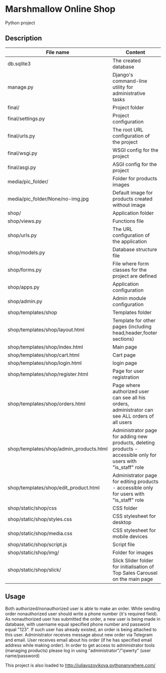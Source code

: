 # Marshmallow Online Shop

Python project

## Description

File name  		 	   				| Content
----------------------------------------------------------------|----------------------
db.sqlite3							| The created database 
manage.py							| Django's command-line utility for administrative tasks
final/								| Project folder
final/settings.py						| Project configuration
final/urls.py							| The root URL configuration of the project
final/wsgi.py							| WSGI config for the project
final/asgi.py							| ASGI config for the project
media/pic_folder/						| Folder for products images
media/pic_folder/None/no-img.jpg 				| Default image for products created without image
shop/								| Application folder
shop/views.py							| Functions file
shop/urls.py							| The URL configuration of the application
shop/models.py							| Database structure file
shop/forms.py							| File where form classes for the project are defined
shop/apps.py							| Application configuration
shop/admin.py							| Admin module configuration
shop/templates/shop						| Templates  folder
shop/templates/shop/layout.html 				| Template for other pages (including head,header,footer sections)
shop/templates/shop/index.html      				| Main page 
shop/templates/shop/cart.html       				| Cart page
shop/templates/shop/login.html  				| login page
shop/templates/shop/register.html   				| Page for user registration
shop/templates/shop/orders.html					| Page where authorized user can see all his orders, administrator can see ALL orders of all users
shop/templates/shop/admin_products.html				| Administrator page for adding new products, deleting products - accessible only for users with "is_staff" role
shop/templates/shop/edit_product.html				| Administrator page for editing products - accessible only for users with "is_staff" role
shop/static/shop/css						| CSS folder
shop/static/shop/styles.css     				| CSS stylesheet for desktop
shop/static/shop/media.css					| CSS stylesheet for mobile devices
shop/static/shop/script.js					| Script file 
shop/static/shop/img/						| Folder for images
shop/static/shop/slick/						| Slick Slider folder for initialisation of Top Sales Carousel on the main page
	
	
## Usage

Both authorized/nonauthorized user is able to make an order. While sending order nonauthorized user should write a phone number (it's required field). 
As nonauthorized user has submitted the order, a new user is being made in database, with username equal specified phone number and password equal "123". If such user has already existed, an order is being attached to this user.
Administrator receives message about new order via Telegram and email. User receives email about his order (if he has specified email address while making order).
In order to get access to administrator tools (managing products) please log in using "administrator"/"qwerty" (user name/password)

This project is also loaded to http://juliavozovikova.pythonanywhere.com/
